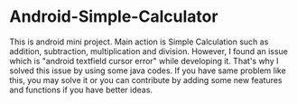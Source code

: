 # Android-Simple-Calculator
This is android mini project. Main action is Simple Calculation such as addition, subtraction, multiplication and division. However, I found an issue which is "android textfield cursor error" while developing it. That's why I solved this issue by using some java codes. If you have same problem like this, you may solve it or you can contribute by adding some new features and functions if you have better ideas.
